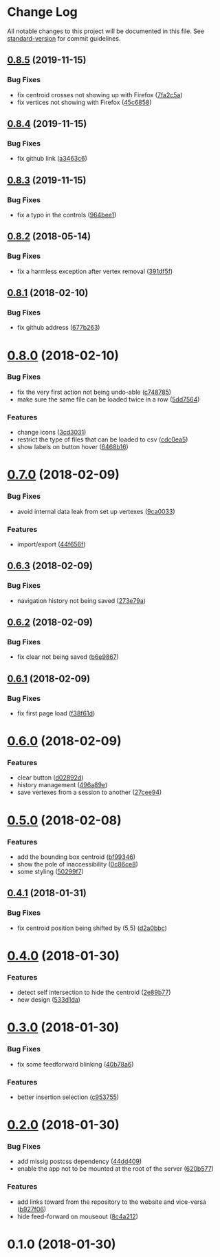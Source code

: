 # Change Log

All notable changes to this project will be documented in this file. See [standard-version](https://github.com/conventional-changelog/standard-version) for commit guidelines.

<a name="0.8.5"></a>
## [0.8.5](https://github.com/QuentinRoy/polygon-centroid-viewer/compare/v0.8.4...v0.8.5) (2019-11-15)


### Bug Fixes

* fix centroid crosses not showing up with Firefox ([7fa2c5a](https://github.com/QuentinRoy/polygon-centroid-viewer/commit/7fa2c5a))
* fix vertices not showing with Firefox ([45c6858](https://github.com/QuentinRoy/polygon-centroid-viewer/commit/45c6858))



<a name="0.8.4"></a>
## [0.8.4](https://github.com/QuentinRoy/polygon-centroid-viewer/compare/v0.8.3...v0.8.4) (2019-11-15)


### Bug Fixes

* fix github link ([a3463c6](https://github.com/QuentinRoy/polygon-centroid-viewer/commit/a3463c6))



<a name="0.8.3"></a>
## [0.8.3](https://github.com/QuentinRoy/polygon-centroid-viewer/compare/v0.8.2...v0.8.3) (2019-11-15)


### Bug Fixes

* fix a typo in the controls ([964bee1](https://github.com/QuentinRoy/polygon-centroid-viewer/commit/964bee1))



<a name="0.8.2"></a>
## [0.8.2](https://github.com/QuentinRoy/polygon-centroid-viewer/compare/v0.8.1...v0.8.2) (2018-05-14)


### Bug Fixes

* fix a harmless exception after vertex removal ([391df5f](https://github.com/QuentinRoy/polygon-centroid-viewer/commit/391df5f))



<a name="0.8.1"></a>
## [0.8.1](https://github.com/QuentinRoy/polygon-centroid-viewer/compare/v0.8.0...v0.8.1) (2018-02-10)


### Bug Fixes

* fix github address ([677b263](https://github.com/QuentinRoy/polygon-centroid-viewer/commit/677b263))



<a name="0.8.0"></a>
# [0.8.0](https://github.com/QuentinRoy/polygon-centroid-viewer/compare/v0.7.0...v0.8.0) (2018-02-10)


### Bug Fixes

* fix the very first action not being undo-able ([c748785](https://github.com/QuentinRoy/polygon-centroid-viewer/commit/c748785))
* make sure the same file can be loaded twice in a row ([5dd7564](https://github.com/QuentinRoy/polygon-centroid-viewer/commit/5dd7564))


### Features

* change icons ([3cd3031](https://github.com/QuentinRoy/polygon-centroid-viewer/commit/3cd3031))
* restrict the type of files that can be loaded to csv ([cdc0ea5](https://github.com/QuentinRoy/polygon-centroid-viewer/commit/cdc0ea5))
* show labels on button hover ([6468b16](https://github.com/QuentinRoy/polygon-centroid-viewer/commit/6468b16))



<a name="0.7.0"></a>
# [0.7.0](https://github.com/QuentinRoy/polygon-centroid-viewer/compare/v0.6.3...v0.7.0) (2018-02-09)


### Bug Fixes

* avoid internal data leak from set up vertexes ([9ca0033](https://github.com/QuentinRoy/polygon-centroid-viewer/commit/9ca0033))


### Features

* import/export ([44f656f](https://github.com/QuentinRoy/polygon-centroid-viewer/commit/44f656f))



<a name="0.6.3"></a>
## [0.6.3](https://github.com/QuentinRoy/polygon-centroid-viewer/compare/v0.6.2...v0.6.3) (2018-02-09)


### Bug Fixes

* navigation history not being saved ([273e79a](https://github.com/QuentinRoy/polygon-centroid-viewer/commit/273e79a))



<a name="0.6.2"></a>
## [0.6.2](https://github.com/QuentinRoy/polygon-centroid-viewer/compare/v0.6.1...v0.6.2) (2018-02-09)


### Bug Fixes

* fix clear not being saved ([b6e9867](https://github.com/QuentinRoy/polygon-centroid-viewer/commit/b6e9867))



<a name="0.6.1"></a>
## [0.6.1](https://github.com/QuentinRoy/polygon-centroid-viewer/compare/v0.6.0...v0.6.1) (2018-02-09)


### Bug Fixes

* fix first page load ([f38f61d](https://github.com/QuentinRoy/polygon-centroid-viewer/commit/f38f61d))



<a name="0.6.0"></a>
# [0.6.0](https://github.com/QuentinRoy/polygon-centroid-viewer/compare/v0.5.0...v0.6.0) (2018-02-09)


### Features

* clear button ([d02892d](https://github.com/QuentinRoy/polygon-centroid-viewer/commit/d02892d))
* history management ([496a89e](https://github.com/QuentinRoy/polygon-centroid-viewer/commit/496a89e))
* save vertexes from a session to another ([27cee94](https://github.com/QuentinRoy/polygon-centroid-viewer/commit/27cee94))



<a name="0.5.0"></a>
# [0.5.0](https://github.com/QuentinRoy/polygon-centroid-viewer/compare/v0.4.1...v0.5.0) (2018-02-08)


### Features

* add the bounding box centroid ([bf99346](https://github.com/QuentinRoy/polygon-centroid-viewer/commit/bf99346))
* show the pole of inaccessibility ([0c86ce8](https://github.com/QuentinRoy/polygon-centroid-viewer/commit/0c86ce8))
* some styling ([50299f7](https://github.com/QuentinRoy/polygon-centroid-viewer/commit/50299f7))



<a name="0.4.1"></a>
## [0.4.1](https://github.com/QuentinRoy/polygon-centroid-viewer/compare/v0.4.0...v0.4.1) (2018-01-31)


### Bug Fixes

* fix centroid position being shifted by (5,5) ([d2a0bbc](https://github.com/QuentinRoy/polygon-centroid-viewer/commit/d2a0bbc))



<a name="0.4.0"></a>
# [0.4.0](https://github.com/QuentinRoy/polygon-centroid-viewer/compare/v0.3.0...v0.4.0) (2018-01-30)


### Features

* detect self intersection to hide the centroid ([2e89b77](https://github.com/QuentinRoy/polygon-centroid-viewer/commit/2e89b77))
* new design ([533d1da](https://github.com/QuentinRoy/polygon-centroid-viewer/commit/533d1da))



<a name="0.3.0"></a>
# [0.3.0](https://github.com/QuentinRoy/polygon-centroid-viewer/compare/v0.2.0...v0.3.0) (2018-01-30)


### Bug Fixes

* fix some feedforward blinking ([40b78a6](https://github.com/QuentinRoy/polygon-centroid-viewer/commit/40b78a6))


### Features

* better insertion selection ([c953755](https://github.com/QuentinRoy/polygon-centroid-viewer/commit/c953755))



<a name="0.2.0"></a>
# [0.2.0](https://github.com/QuentinRoy/polygon-centroid-viewer/compare/v0.1.0...v0.2.0) (2018-01-30)


### Bug Fixes

* add missig postcss dependency ([44dd409](https://github.com/QuentinRoy/polygon-centroid-viewer/commit/44dd409))
* enable the app not to be mounted at the root of the server ([620b577](https://github.com/QuentinRoy/polygon-centroid-viewer/commit/620b577))


### Features

* add links toward from the repository to the website and vice-versa ([b927f06](https://github.com/QuentinRoy/polygon-centroid-viewer/commit/b927f06))
* hide feed-forward on mouseout ([8c4a212](https://github.com/QuentinRoy/polygon-centroid-viewer/commit/8c4a212))



<a name="0.1.0"></a>
# 0.1.0 (2018-01-30)
